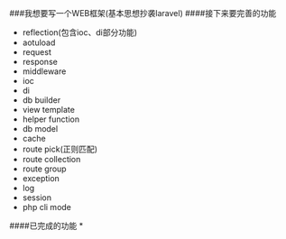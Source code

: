 ###我想要写一个WEB框架(基本思想抄袭laravel)
####接下来要完善的功能
* reflection(包含ioc、di部分功能)
* aotuload
* request
* response
* middleware
* ioc
* di
* db builder
* view template
* helper function
* db model
* cache
* route pick(正则匹配)
* route collection
* route group
* exception
* log
* session
* php cli mode

####已完成的功能
*